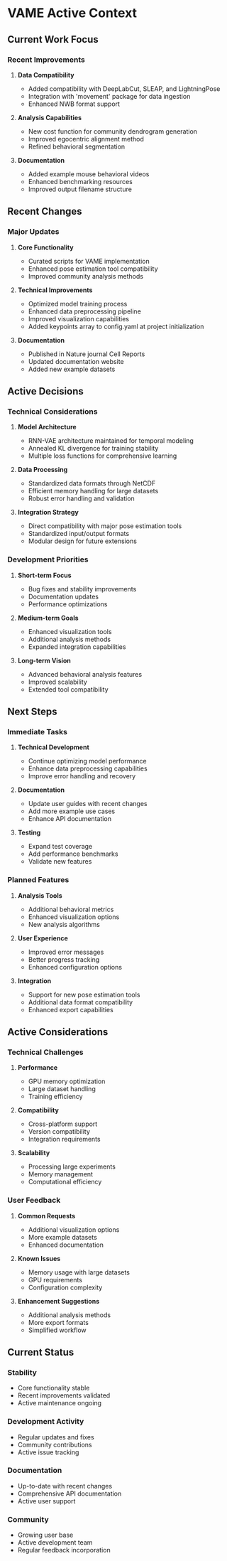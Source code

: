 # VAME Active Context

## Current Work Focus

### Recent Improvements
1. **Data Compatibility**
   - Added compatibility with DeepLabCut, SLEAP, and LightningPose
   - Integration with 'movement' package for data ingestion
   - Enhanced NWB format support

2. **Analysis Capabilities**
   - New cost function for community dendrogram generation
   - Improved egocentric alignment method
   - Refined behavioral segmentation

3. **Documentation**
   - Added example mouse behavioral videos
   - Enhanced benchmarking resources
   - Improved output filename structure

## Recent Changes

### Major Updates
1. **Core Functionality**
   - Curated scripts for VAME implementation
   - Enhanced pose estimation tool compatibility
   - Improved community analysis methods

2. **Technical Improvements**
   - Optimized model training process
   - Enhanced data preprocessing pipeline
   - Improved visualization capabilities
   - Added keypoints array to config.yaml at project initialization

3. **Documentation**
   - Published in Nature journal Cell Reports
   - Updated documentation website
   - Added new example datasets

## Active Decisions

### Technical Considerations
1. **Model Architecture**
   - RNN-VAE architecture maintained for temporal modeling
   - Annealed KL divergence for training stability
   - Multiple loss functions for comprehensive learning

2. **Data Processing**
   - Standardized data formats through NetCDF
   - Efficient memory handling for large datasets
   - Robust error handling and validation

3. **Integration Strategy**
   - Direct compatibility with major pose estimation tools
   - Standardized input/output formats
   - Modular design for future extensions

### Development Priorities
1. **Short-term Focus**
   - Bug fixes and stability improvements
   - Documentation updates
   - Performance optimizations

2. **Medium-term Goals**
   - Enhanced visualization tools
   - Additional analysis methods
   - Expanded integration capabilities

3. **Long-term Vision**
   - Advanced behavioral analysis features
   - Improved scalability
   - Extended tool compatibility

## Next Steps

### Immediate Tasks
1. **Technical Development**
   - Continue optimizing model performance
   - Enhance data preprocessing capabilities
   - Improve error handling and recovery

2. **Documentation**
   - Update user guides with recent changes
   - Add more example use cases
   - Enhance API documentation

3. **Testing**
   - Expand test coverage
   - Add performance benchmarks
   - Validate new features

### Planned Features
1. **Analysis Tools**
   - Additional behavioral metrics
   - Enhanced visualization options
   - New analysis algorithms

2. **User Experience**
   - Improved error messages
   - Better progress tracking
   - Enhanced configuration options

3. **Integration**
   - Support for new pose estimation tools
   - Additional data format compatibility
   - Enhanced export capabilities

## Active Considerations

### Technical Challenges
1. **Performance**
   - GPU memory optimization
   - Large dataset handling
   - Training efficiency

2. **Compatibility**
   - Cross-platform support
   - Version compatibility
   - Integration requirements

3. **Scalability**
   - Processing large experiments
   - Memory management
   - Computational efficiency

### User Feedback
1. **Common Requests**
   - Additional visualization options
   - More example datasets
   - Enhanced documentation

2. **Known Issues**
   - Memory usage with large datasets
   - GPU requirements
   - Configuration complexity

3. **Enhancement Suggestions**
   - Additional analysis methods
   - More export formats
   - Simplified workflow

## Current Status

### Stability
- Core functionality stable
- Recent improvements validated
- Active maintenance ongoing

### Development Activity
- Regular updates and fixes
- Community contributions
- Active issue tracking

### Documentation
- Up-to-date with recent changes
- Comprehensive API documentation
- Active user support

### Community
- Growing user base
- Active development team
- Regular feedback incorporation
